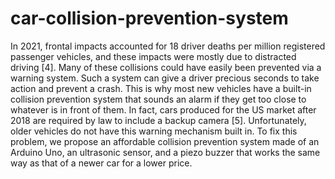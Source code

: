 # car-collision-prevention-system
In 2021, frontal impacts accounted for 18 driver deaths per million registered passenger vehicles, and these impacts were mostly due to distracted driving [4]. Many of these collisions could have easily been prevented via a warning system. Such a system can give a driver precious seconds to take action and prevent a crash. This is why most new vehicles have a built-in collision prevention system that sounds an alarm if they get too close to whatever is in front of them. In fact, cars produced for the US market after 2018 are required by law to include a backup camera [5]. Unfortunately, older vehicles do not have this warning mechanism built in. To fix this problem, we propose an affordable collision prevention system made of an Arduino Uno, an ultrasonic sensor, and a piezo buzzer that works the same way as that of a newer car for a lower price.
